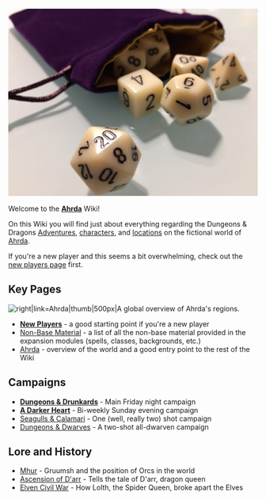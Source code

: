 ![left|100px|How we roll.](images/Dice.jpg)

Welcome to the **[Ahrda](World/Ahrda.md)** Wiki\!

On this Wiki you will find just about everything regarding the Dungeons
& Dragons [Adventures](Adventures),
[characters](Characters), and
[locations](World/Regions) on the fictional world of
[Ahrda](World/Ahrda.md).

If you're a new player and this seems a bit overwhelming, check out the
[new players page](/New_Players.md) first.

## Key Pages

![right|link=Ahrda|thumb|500px|A global overview of Ahrda's
regions.](/images/World_Map_Handout.jpg)

  - **[New Players](New_Players.md)** - a good starting point
    if you're a new player
  - [Non-Base Material](Utilties/Non-Base_Material.md) - a list of all
    the non-base material provided in the expansion modules (spells,
    classes, backgrounds, etc.)
  - [Ahrda](World/Ahrda.md) - overview of the world and a good entry
    point to the rest of the Wiki

## Campaigns

  - **[Dungeons & Drunkards](Adventures/Dungeons_&_Drunkards)** - Main
    Friday night campaign
  - **[A Darker Heart](Adventures/A_Darker_Heart.md "wikilink")** - Bi-weekly Sunday
    evening campaign
  - [Seagulls & Calamari](Adventures/Seagulls_&_Calamari.md "wikilink") - One (well,
    really two) shot campaign
  - [Dungeons & Dwarves](Adventures/Dungeons_&_Dwarves.md "wikilink") - A two-shot
    all-dwarven campaign

## Lore and History

  - [Mhur](World/Regions/Mhur.md) - Gruumsh and the position of Orcs in the
    world
  - [Ascension of D'arr](Timeline/Ascension_of_D'arr.md) - Tells the
    tale of D'arr, dragon queen
  - [Elven Civil War](Timeline/Elven_Civil_War.md) - How Lolth, the
    Spider Queen, broke apart the Elves
